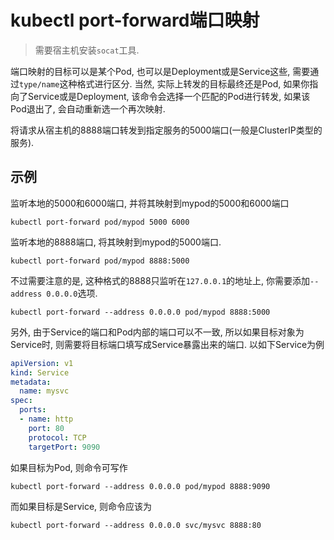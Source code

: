 # kubectl port-forward端口映射

> 需要宿主机安装`socat`工具.

端口映射的目标可以是某个Pod, 也可以是Deployment或是Service这些, 需要通过`type/name`这种格式进行区分. 当然, 实际上转发的目标最终还是Pod, 如果你指向了Service或是Deployment, 该命令会选择一个匹配的Pod进行转发, 如果该Pod退出了, 会自动重新选一个再次映射.

将请求从宿主机的8888端口转发到指定服务的5000端口(一般是ClusterIP类型的服务).

## 示例

监听本地的5000和6000端口, 并将其映射到mypod的5000和6000端口

```
kubectl port-forward pod/mypod 5000 6000
```

监听本地的8888端口, 将其映射到mypod的5000端口. 

```
kubectl port-forward pod/mypod 8888:5000
```

不过需要注意的是, 这种格式的8888只监听在`127.0.0.1`的地址上, 你需要添加`--address 0.0.0.0`选项.

```
kubectl port-forward --address 0.0.0.0 pod/mypod 8888:5000
```

另外, 由于Service的端口和Pod内部的端口可以不一致, 所以如果目标对象为Service时, 则需要将目标端口填写成Service暴露出来的端口. 以如下Service为例

```yaml
apiVersion: v1
kind: Service
metadata:
  name: mysvc
spec:
  ports:
  - name: http
    port: 80
    protocol: TCP
    targetPort: 9090
```

如果目标为Pod, 则命令可写作

```
kubectl port-forward --address 0.0.0.0 pod/mypod 8888:9090
```

而如果目标是Service, 则命令应该为

```
kubectl port-forward --address 0.0.0.0 svc/mysvc 8888:80
```
